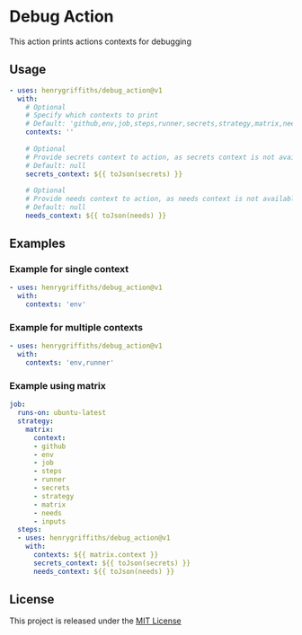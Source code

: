 # Debug Action
This action prints actions contexts for debugging

## Usage
```yaml
- uses: henrygriffiths/debug_action@v1
  with:
    # Optional
    # Specify which contexts to print
    # Default: 'github,env,job,steps,runner,secrets,strategy,matrix,needs,inputs'
    contexts: ''
    
    # Optional
    # Provide secrets context to action, as secrets context is not available in composite workflows
    # Default: null
    secrets_context: ${{ toJson(secrets) }}
    
    # Optional
    # Provide needs context to action, as needs context is not available in composite workflows
    # Default: null
    needs_context: ${{ toJson(needs) }}
````

## Examples
### Example for single context
```yaml
- uses: henrygriffiths/debug_action@v1
  with:
    contexts: 'env'
```

### Example for multiple contexts
```yaml
- uses: henrygriffiths/debug_action@v1
  with:
    contexts: 'env,runner'
```

### Example using matrix
```yaml
job:
  runs-on: ubuntu-latest
  strategy:
    matrix:
      context:
      - github
      - env
      - job
      - steps
      - runner
      - secrets
      - strategy
      - matrix
      - needs
      - inputs
  steps:
  - uses: henrygriffiths/debug_action@v1
    with:
      contexts: ${{ matrix.context }}
      secrets_context: ${{ toJson(secrets) }}
      needs_context: ${{ toJson(needs) }}
```


## License

This project is released under the [MIT License](LICENSE)
